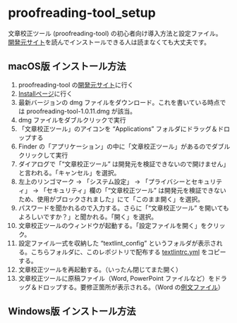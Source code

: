 # proofreading-tool_setup
文章校正ツール (proofreading-tool) の初心者向け導入方法と設定ファイル。  
[開発元サイト](https://github.com/gecko655/proofreading-tool?tab=readme-ov-file)を読んでインストールできる人は読まなくても大丈夫です。

## macOS版 インストール方法
1. proofreading-tool の[開発元サイト](https://github.com/gecko655/proofreading-tool?tab=readme-ov-file)に行く
2. [Installページ](https://github.com/gecko655/proofreading-tool/releases)に行く 
3. 最新バージョンの dmg ファイルをダウンロード。これを書いている時点では proofreading-tool-1.0.11.dmg が該当。
4. dmg ファイルをダブルクリックで実行
5. 「文章校正ツール」のアイコンを “Applications” フォルダにドラッグ＆ドロップする
6. Finder の「アプリケーション」の中に「文章校正ツール」があるのでダブルクリックして実行
7. ダイアログで「“文章校正ツール” は開発元を検証できないので開けません」と言われる。「キャンセル」を選択。
8. 左上のリンゴマーク → 「システム設定」 → 「プライバシーとセキュリティ」 → 「セキュリティ」欄の「“文章校正ツール” は開発元を検証できないため、使用がブロックされました」にて「このまま開く」を選択。
9. パスワードを聞かれるので入力する。さらに「“文章校正ツール” を開いてもよろしいですか？」と聞かれる。「開く」を選択。
10. 文章校正ツールのウィンドウが起動する。「設定ファイルを開く」をクリック。
11. 設定ファイル一式を収納した “textlint_config” というフォルダが表示される。こちらフォルダに、このレポジトリで配布する [textlintrc.yml](/textlintrc.yml ) をコピーする。
12. 文章校正ツールを再起動する。（いったん閉じてまた開く）
13. 文章校正ツールに原稿ファイル（Word, PowerPoint ファイルなど）をドラッグ＆ドロップする。要修正箇所が表示される。（Word の[例文ファイル](/悪文の例.docx)）

## Windows版 インストール方法
